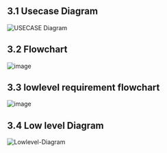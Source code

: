 
## 3.1 Usecase Diagram

![USECASE Diagram](https://user-images.githubusercontent.com/98537406/157825453-14ea90bf-eecf-4857-98bd-257a2d0466ee.png)

## 3.2 Flowchart
![image](https://user-images.githubusercontent.com/46954351/157822868-66c2d48f-1f7f-41a1-ad91-42a663e71630.png)

## 3.3 lowlevel requirement flowchart
![image](https://user-images.githubusercontent.com/46954351/157823212-556a7626-5785-4e41-8360-c281bedb4c24.png)


## 3.4 Low level Diagram

![Lowlevel-Diagram](https://user-images.githubusercontent.com/98537406/157835193-eaf89f92-04ed-4a9b-acf7-a699c50a205e.png)
